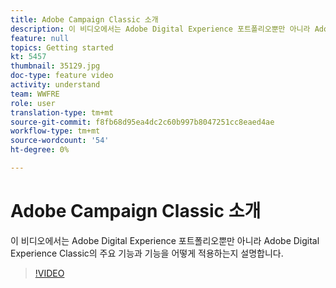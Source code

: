 ```yaml
---
title: Adobe Campaign Classic 소개
description: 이 비디오에서는 Adobe Digital Experience 포트폴리오뿐만 아니라 Adobe Digital Experience Classic의 주요 기능과 기능을 어떻게 적용하는지 설명합니다.
feature: null
topics: Getting started
kt: 5457
thumbnail: 35129.jpg
doc-type: feature video
activity: understand
team: WWFRE
role: user
translation-type: tm+mt
source-git-commit: f8fb68d95ea4dc2c60b997b8047251cc8eaed4ae
workflow-type: tm+mt
source-wordcount: '54'
ht-degree: 0%

---
```



# Adobe Campaign Classic 소개

이 비디오에서는 Adobe Digital Experience 포트폴리오뿐만 아니라 Adobe Digital Experience Classic의 주요 기능과 기능을 어떻게 적용하는지 설명합니다.

>[!VIDEO](https://video.tv.adobe.com/v/35129?quality=12)
